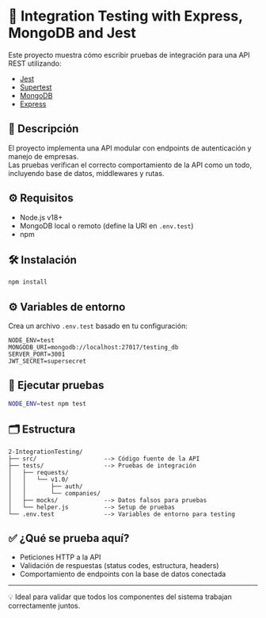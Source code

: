 # 🔗 Integration Testing with Express, MongoDB and Jest

Este proyecto muestra cómo escribir pruebas de integración para una API REST utilizando:

- [Jest](https://jestjs.io/)
- [Supertest](https://github.com/visionmedia/supertest)
- [MongoDB](https://www.mongodb.com/)
- [Express](https://expressjs.com/)

## 📌 Descripción

El proyecto implementa una API modular con endpoints de autenticación y manejo de empresas.  
Las pruebas verifican el correcto comportamiento de la API como un todo, incluyendo base de datos, middlewares y rutas.

## ⚙️ Requisitos

- Node.js v18+
- MongoDB local o remoto (define la URI en `.env.test`)
- npm

## 🛠️ Instalación

```bash
npm install
```

## ⚙️ Variables de entorno

Crea un archivo `.env.test` basado en tu configuración:

```
NODE_ENV=test
MONGODB_URI=mongodb://localhost:27017/testing_db
SERVER_PORT=3001
JWT_SECRET=supersecret
```

## 🧪 Ejecutar pruebas

```bash
NODE_ENV=test npm test
```

## 🗂️ Estructura

```
2-IntegrationTesting/
├── src/                   --> Código fuente de la API
├── tests/                 --> Pruebas de integración
│   ├── requests/
│   │   └── v1.0/
│   │       ├── auth/
│   │       └── companies/
│   ├── mocks/             --> Datos falsos para pruebas
│   └── helper.js          --> Setup de pruebas
└── .env.test              --> Variables de entorno para testing
```

## ✅ ¿Qué se prueba aquí?

* Peticiones HTTP a la API
* Validación de respuestas (status codes, estructura, headers)
* Comportamiento de endpoints con la base de datos conectada

---

💡 Ideal para validar que todos los componentes del sistema trabajan correctamente juntos.